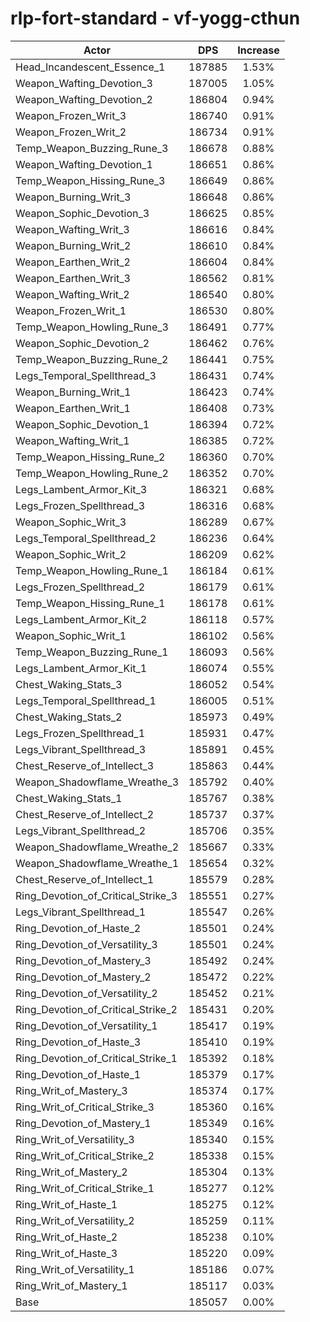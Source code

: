 # rlp-fort-standard - vf-yogg-cthun
| Actor | DPS | Increase |
|---|:---:|:---:|
|Head_Incandescent_Essence_1|187885|1.53%|
|Weapon_Wafting_Devotion_3|187005|1.05%|
|Weapon_Wafting_Devotion_2|186804|0.94%|
|Weapon_Frozen_Writ_3|186740|0.91%|
|Weapon_Frozen_Writ_2|186734|0.91%|
|Temp_Weapon_Buzzing_Rune_3|186678|0.88%|
|Weapon_Wafting_Devotion_1|186651|0.86%|
|Temp_Weapon_Hissing_Rune_3|186649|0.86%|
|Weapon_Burning_Writ_3|186648|0.86%|
|Weapon_Sophic_Devotion_3|186625|0.85%|
|Weapon_Wafting_Writ_3|186616|0.84%|
|Weapon_Burning_Writ_2|186610|0.84%|
|Weapon_Earthen_Writ_2|186604|0.84%|
|Weapon_Earthen_Writ_3|186562|0.81%|
|Weapon_Wafting_Writ_2|186540|0.80%|
|Weapon_Frozen_Writ_1|186530|0.80%|
|Temp_Weapon_Howling_Rune_3|186491|0.77%|
|Weapon_Sophic_Devotion_2|186462|0.76%|
|Temp_Weapon_Buzzing_Rune_2|186441|0.75%|
|Legs_Temporal_Spellthread_3|186431|0.74%|
|Weapon_Burning_Writ_1|186423|0.74%|
|Weapon_Earthen_Writ_1|186408|0.73%|
|Weapon_Sophic_Devotion_1|186394|0.72%|
|Weapon_Wafting_Writ_1|186385|0.72%|
|Temp_Weapon_Hissing_Rune_2|186360|0.70%|
|Temp_Weapon_Howling_Rune_2|186352|0.70%|
|Legs_Lambent_Armor_Kit_3|186321|0.68%|
|Legs_Frozen_Spellthread_3|186316|0.68%|
|Weapon_Sophic_Writ_3|186289|0.67%|
|Legs_Temporal_Spellthread_2|186236|0.64%|
|Weapon_Sophic_Writ_2|186209|0.62%|
|Temp_Weapon_Howling_Rune_1|186184|0.61%|
|Legs_Frozen_Spellthread_2|186179|0.61%|
|Temp_Weapon_Hissing_Rune_1|186178|0.61%|
|Legs_Lambent_Armor_Kit_2|186118|0.57%|
|Weapon_Sophic_Writ_1|186102|0.56%|
|Temp_Weapon_Buzzing_Rune_1|186093|0.56%|
|Legs_Lambent_Armor_Kit_1|186074|0.55%|
|Chest_Waking_Stats_3|186052|0.54%|
|Legs_Temporal_Spellthread_1|186005|0.51%|
|Chest_Waking_Stats_2|185973|0.49%|
|Legs_Frozen_Spellthread_1|185931|0.47%|
|Legs_Vibrant_Spellthread_3|185891|0.45%|
|Chest_Reserve_of_Intellect_3|185863|0.44%|
|Weapon_Shadowflame_Wreathe_3|185792|0.40%|
|Chest_Waking_Stats_1|185767|0.38%|
|Chest_Reserve_of_Intellect_2|185737|0.37%|
|Legs_Vibrant_Spellthread_2|185706|0.35%|
|Weapon_Shadowflame_Wreathe_2|185667|0.33%|
|Weapon_Shadowflame_Wreathe_1|185654|0.32%|
|Chest_Reserve_of_Intellect_1|185579|0.28%|
|Ring_Devotion_of_Critical_Strike_3|185551|0.27%|
|Legs_Vibrant_Spellthread_1|185547|0.26%|
|Ring_Devotion_of_Haste_2|185501|0.24%|
|Ring_Devotion_of_Versatility_3|185501|0.24%|
|Ring_Devotion_of_Mastery_3|185492|0.24%|
|Ring_Devotion_of_Mastery_2|185472|0.22%|
|Ring_Devotion_of_Versatility_2|185452|0.21%|
|Ring_Devotion_of_Critical_Strike_2|185431|0.20%|
|Ring_Devotion_of_Versatility_1|185417|0.19%|
|Ring_Devotion_of_Haste_3|185410|0.19%|
|Ring_Devotion_of_Critical_Strike_1|185392|0.18%|
|Ring_Devotion_of_Haste_1|185379|0.17%|
|Ring_Writ_of_Mastery_3|185374|0.17%|
|Ring_Writ_of_Critical_Strike_3|185360|0.16%|
|Ring_Devotion_of_Mastery_1|185349|0.16%|
|Ring_Writ_of_Versatility_3|185340|0.15%|
|Ring_Writ_of_Critical_Strike_2|185338|0.15%|
|Ring_Writ_of_Mastery_2|185304|0.13%|
|Ring_Writ_of_Critical_Strike_1|185277|0.12%|
|Ring_Writ_of_Haste_1|185275|0.12%|
|Ring_Writ_of_Versatility_2|185259|0.11%|
|Ring_Writ_of_Haste_2|185238|0.10%|
|Ring_Writ_of_Haste_3|185220|0.09%|
|Ring_Writ_of_Versatility_1|185186|0.07%|
|Ring_Writ_of_Mastery_1|185117|0.03%|
|Base|185057|0.00%|
